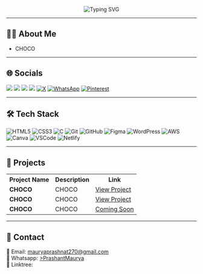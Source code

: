 <p align="center">
  <img src="https://readme-typing-svg.herokuapp.com?font=Fira+Code&size=28&pause=1000&color=00F0FF&center=true&vCenter=true&width=800&lines=Hi+there!+I'm+Prashant+Maurya;Choco+Developer+%7C+AI+Learner+%7C+Choco+Creator;Let's+build+something+awesome+together!" alt="Typing SVG" />
</p>




---

## 👨‍💻 About Me

- CHOCO


---

## 🌐 Socials

<p align="left">
<a href= "https://www.linkedin.com/in/prashant-maurya-1613a7329/" target="_blank"><img src="https://img.shields.io/badge/LinkedIn-0077B5?style=for-the-badge&logo=linkedin&logoColor=white"/></a>
 <a href="https://www.instagram.com/maurya_prashant63/" target="_blank"><img src="https://img.shields.io/badge/Instagram-E4405F?style=for-the-badge&logo=instagram&logoColor=white"/></a>
<a href=" https://github.com/prashantmauryaa" target="_blank"><img src="https://img.shields.io/badge/GitHub-181717?style=for-the-badge&logo=github&logoColor=white"/></a>
<a href="mailto:mauryaprashant270@gmail.com" target="_blank"><img src="https://img.shields.io/badge/Email-D14836?style=for-the-badge&logo=gmail&logoColor=white"/></a>
<a href="https://twitter.com/bannerprash" target="_blank"><img src="https://img.shields.io/badge/X-1DA1F2?style=for-the-badge&logo=twitter&logoColor=white" alt="X"/></a>
<a href="https://wa.me/+918528453410" target="_blank"><img src="https://img.shields.io/badge/WhatsApp-25D366?style=for-the-badge&logo=whatsapp&logoColor=white" alt="WhatsApp"/></a>
<a href="https://in.pinterest.com/mauryaprashant270/" target="_blank"><img src="https://img.shields.io/badge/Pinterest-BD081C?style=for-the-badge&logo=pinterest&logoColor=white" alt="Pinterest"/></a>
</p>

---

## 🛠 Tech Stack

![HTML5](https://img.shields.io/badge/HTML5-E34F26?logo=html5&logoColor=white&style=for-the-badge)
![CSS3](https://img.shields.io/badge/CSS3-1572B6?logo=css3&logoColor=white&style=for-the-badge)
![C](https://img.shields.io/badge/C-00599C?logo=c&logoColor=white&style=for-the-badge)
![Git](https://img.shields.io/badge/Git-F05032?logo=git&logoColor=white&style=for-the-badge)
![GitHub](https://img.shields.io/badge/GitHub-181717?logo=github&logoColor=white&style=for-the-badge)
![Figma](https://img.shields.io/badge/Figma-F24E1E?logo=figma&logoColor=white&style=for-the-badge)
![WordPress](https://img.shields.io/badge/WordPress-21759B?logo=wordpress&logoColor=white&style=for-the-badge)
![AWS](https://img.shields.io/badge/AWS-232F3E?logo=amazon-aws&logoColor=white&style=for-the-badge)
![Canva](https://img.shields.io/badge/Canva-00C4CC?logo=canva&logoColor=white&style=for-the-badge)
![VSCode](https://img.shields.io/badge/VSCode-007ACC?logo=visual-studio-code&logoColor=white&style=for-the-badge)
![Netlify](https://img.shields.io/badge/Netlify-00C7B7?logo=netlify&logoColor=white&style=for-the-badge)


---

## 📂 Projects

<table>
  <tr>
    <th>Project Name</th>
    <th>Description</th>
    <th>Link</th>
  </tr>
  <tr>
    <td><b>CHOCO</b></td>
    <td>CHOCO</td>
    <td><a href="https://tempconverterbypushpak.netlify.app/" target="_blank">View Project</a></td>
  </tr>
  <tr>
    <td><b>CHOCO</b></td>
    <td>CHOCO</td>
    <td><a href="https://portfolioforpushpak.netlify.app/" target="_blank">View Project</a></td>
  </tr>
  <tr>
    <td><b>CHOCO</b></td>
    <td>CHOCO</td>
    <td><a href="#" target="_blank">Coming Soon</a></td>
  </tr>
</table>

---

## 💬 Contact

📧 Email: <a href="mailto:mauryaprashant270@gmail.com" target="_blank">mauryaprashnat270@gmail.com</a><br>
📱 Whatsapp: <a href="https://wa.me/+918528453410" target="_blank">>PrashantMaurya</a><br>
📁 Linktree: <a href="https://linktr.ee/" target="_blank"></a>
